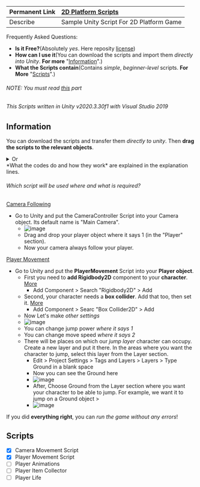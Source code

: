 | Permanent Link | [2D Platform Scripts](https://github.com/Lazloo16/2DPlatformBaseScriptForUnity) |
| --- | :--- |
| Describe | Sample Unity Script For 2D Platform Game |

Frequently Asked Questions:

* **Is it Free?**(Absolutely *yes*. Here reposity [license](https://github.com/Lazloo16/2DPlatformBaseScriptForUnity/blob/main/LICENSE))
* **How can I use it**(You can download the scripts and import them *directly into Unity*. **For more** "[Information](#information)".)
* **What the Scripts contain**(Contains *simple*, *beginner-level* scripts. **For More** "[Scripts](#scripts)".)

###### NOTE: You must read [this](#important) part
###### This Scripts written in Unity v*2020.3.30f1* with Visual Studio *2019*

## Information <a id="information" />

You can download the scripts and transfer them *directly to unity*. Then **drag the scripts to the relevant objects**. <details><summary>Or</summary><p> **Right Click(on the assets folder) > Create > C# Script** and copy and paste the codes</p>
</details>
*What the codes do and how they work* are explained in the explanation lines.

###### Which script will be used where and what is required? <a id="important" />
[Camera Following](https://github.com/Lazloo16/2DPlatformBaseScriptForUnity/blob/main/CameraController.cs)
- Go to Unity and put the CameraController Script into your Camera object. Its default name is "Main Camera".
  - ![image](https://user-images.githubusercontent.com/100877570/159800461-dff86789-54f8-4b71-8d72-4330e31366fd.png)
  - Drag and drop your player object where it says 1 (in the "Player" section).
  - Now your camera always follow your player.

[Player Movement](https://github.com/Lazloo16/2DPlatformBaseScriptForUnity/blob/main/PlayerMovement.cs)
- Go to Unity and put the **PlayerMovement** Script into your **Player object**.
  - First you need to **add Rigidbody2D** component to your **character**. [More](https://docs.unity3d.com/ScriptReference/Rigidbody2D.html)
    - Add Component > Search "Rigidbody2D" > Add
  - Second, your character needs a **box collider**. Add that too, then set it. [More](https://docs.unity3d.com/Manual/class-BoxCollider2D.html)
    - Add Component > Searc "Box Collider2D" > Add
  - Now Let's make *other settings*
  - ![image](https://user-images.githubusercontent.com/100877570/159802283-9144d26f-fbc6-4f5e-bfbc-0ed099c8503a.png)
  - You can change jump power *where it says 1*
  - You can change move speed *where it says 2*
  - There will be places on which our *jump layer* character can occupy. Create a new layer and put it there. In the areas where you want the character to jump, select this layer from the Layer section.
    - Edit > Project Settings > Tags and Layers > Layers > Type Ground in a blank space
    - Now you can see the Ground here
    - ![image](https://user-images.githubusercontent.com/100877570/159802963-dd984bdb-cdfa-45eb-8f15-390aac2eb53f.png)
    - After, Choose Ground from the Layer section where you want your character to be able to jump. For example, we want it to jump on a Ground object >
    - ![image](https://user-images.githubusercontent.com/100877570/159803223-fba8596b-c6c8-4092-9ff8-68f748a01d5a.png)

If you did **everything right**, you can *run the game without any errors*!


## Scripts <a id="scripts" />

- [x] Camera Movement Script
- [x] Player Movement Script
- [ ] Player Animations
- [ ] Player Item Collector
- [ ] Player Life
